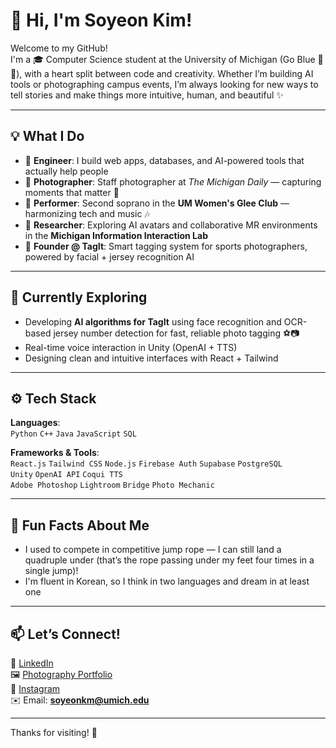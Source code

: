 # 👋 Hi, I'm Soyeon Kim!

Welcome to my GitHub!  
I'm a 🎓 Computer Science student at the University of Michigan (Go Blue 💙💛), with a heart split between code and creativity. Whether I’m building AI tools or photographing campus events, I’m always looking for new ways to tell stories and make things more intuitive, human, and beautiful ✨

---

## 💡 What I Do

- 🧠 **Engineer**: I build web apps, databases, and AI-powered tools that actually help people
- 📸 **Photographer**: Staff photographer at *The Michigan Daily* — capturing moments that matter 📰
- 🎤 **Performer**: Second soprano in the **UM Women's Glee Club** — harmonizing tech and music 🎶
- 🧪 **Researcher**: Exploring AI avatars and collaborative MR environments in the **Michigan Information Interaction Lab**
- 💼 **Founder @ TagIt**: Smart tagging system for sports photographers, powered by facial + jersey recognition AI

---

## 🌱 Currently Exploring

- Developing **AI algorithms for TagIt** using face recognition and OCR-based jersey number detection for fast, reliable photo tagging ⚽📷  
- Real-time voice interaction in Unity (OpenAI + TTS)  
- Designing clean and intuitive interfaces with React + Tailwind

---

## ⚙️ Tech Stack

**Languages**:  
`Python` `C++` `Java` `JavaScript` `SQL`

**Frameworks & Tools**:  
`React.js` `Tailwind CSS` `Node.js` `Firebase Auth` `Supabase` `PostgreSQL`  
`Unity` `OpenAI API` `Coqui TTS`  
`Adobe Photoshop` `Lightroom` `Bridge` `Photo Mechanic`

---

## 🎨 Fun Facts About Me
- I used to compete in competitive jump rope — I can still land a quadruple under (that’s the rope passing under my feet four times in a single jump)!
- I'm fluent in Korean, so I think in two languages and dream in at least one

---

## 📫 Let’s Connect!

💼 [LinkedIn](https://www.linkedin.com/in/soyeonkm/)  
🖼️ [Photography Portfolio](https://soyeonkimphotography.myportfolio.com/)  
📸 [Instagram](https://www.instagram.com/soyeon.kim.photography)  
✉️ Email: **soyeonkm@umich.edu**

---

Thanks for visiting! 🚀  
